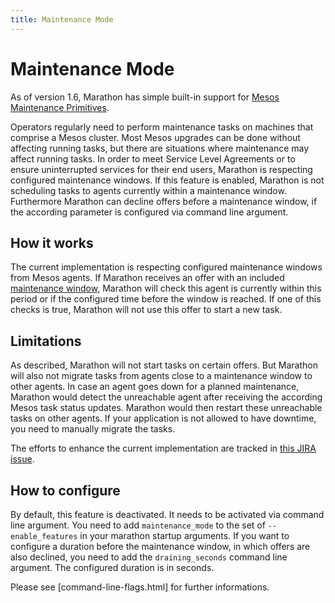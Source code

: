 ```yaml
---
title: Maintenance Mode
---
```


# Maintenance Mode

As of version 1.6, Marathon has simple built-in support for [Mesos Maintenance Primitives](http://mesos.apache.org/documentation/latest/maintenance/).

Operators regularly need to perform maintenance tasks on machines that comprise a Mesos cluster. Most Mesos upgrades can be done without affecting running tasks, but there are situations where maintenance may affect running tasks. In order to meet Service Level Agreements or to ensure uninterrupted services for their end users, Marathon is respecting configured maintenance windows. 
If this feature is enabled, Marathon is not scheduling tasks to agents currently within a maintenance window. Furthermore Marathon can decline offers before a maintenance window, if the according parameter is configured via command line argument.

## How it works
The current implementation is respecting configured maintenance windows from Mesos agents. If Marathon receives an offer with an included [maintenance window](http://mesos.apache.org/documentation/latest/maintenance/), Marathon will check this agent is currently within this period or if the configured time before the window is reached. If one of this checks is true, Marathon will not use this offer to start a new task.

## Limitations
As described, Marathon will not start tasks on certain offers. But Marathon will also not migrate tasks from agents close to a maintenance window to other agents. In case an agent goes down for a planned maintenance, Marathon would detect the unreachable agent after receiving the according Mesos task status updates. Marathon would then restart these unreachable tasks on other agents. If your application is not allowed to have downtime, you need to manually migrate the tasks.

The efforts to enhance the current implementation are tracked in [this JIRA issue](https://jira.mesosphere.com/browse/MARATHON-3216).

## How to configure
By default, this feature is deactivated. It needs to be activated via command line argument. You need to add `maintenance_mode` to the set of `--enable_features` in your marathon startup arguments.
If you want to configure a duration before the maintenance window, in which offers are also declined, you need to add the `draining_seconds` command line argument. The configured duration is in seconds.

Please see [command-line-flags.html] for further informations.
